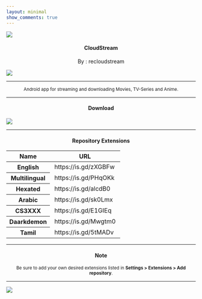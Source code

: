 ```yaml
---
layout: minimal
show_comments: true
---
```


![](https://is.gd/AbAt2X)

<h4> <p align="center"> CloudStream </p> </h4>

<p align="center"> By : recloudstream </p>

![](https://is.gd/hHlDCq)

---

<p align="center"> <sub>
Android app for streaming and downloading Movies, TV-Series and Anime.
</sub> </p>

---

<h4> <p align="center"> Download </p> </h4>

[![](https://is.gd/HFbHPq)](https://is.gd/hlMBA8)

---

<h4> <p align="center"> Repository Extensions </p> </h4>

<table align="center" border="0" cellpadding="0" cellspacing="0" style="width:100%">
	<thead>
		<tr>
			<th scope="row">Name</th>
			<th scope="col">URL</th>
		</tr>
	</thead>
	<tbody>
		<tr>
			<th scope="row">English</th>
			<td>&nbsp;https://is.gd/zXGBFw&nbsp;</td>
		</tr>
		<tr>
			<th scope="row">Multilingual</th>
			<td>&nbsp;https://is.gd/PHqOKk&nbsp;</td>
		</tr>
		<tr>
			<th scope="row">Hexated</th>
			<td>&nbsp;https://is.gd/alcdB0&nbsp;</td>
		</tr>
		<tr>
			<th scope="row">Arabic</th>
			<td>&nbsp;https://is.gd/sk0Lmx&nbsp;</td>
		</tr>
		<tr>
			<th scope="row">CS3XXX</th>
			<td>&nbsp;https://is.gd/E1GIEq&nbsp;</td>
		</tr>
		<tr>
			<th scope="row">Daarkdemon</th>
			<td>&nbsp;https://is.gd/Mwgtm0&nbsp;</td>
		</tr>
		<tr>
			<th scope="row">Tamil</th>
			<td>&nbsp;https://is.gd/5tMADv&nbsp;</td>
		</tr>
	</tbody>
</table>

---

<h4> <p align="center"> Note </p> </h4>

<p align="center"> <sub>
Be sure to add your own desired extensions listed in <b>Settings > Extensions > Add repository</b>.
</sub> </p>

---

![](https://is.gd/uVvIMS)
